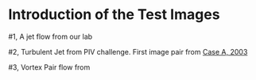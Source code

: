 # Introduction of the  **Test Images**

\#1,  A jet flow from our lab

\#2, Turbulent Jet from PIV challenge.  First image pair from [Case A, 2003](http://www.pivchallenge.org/pub03/index.html#a)

\#3, Vortex Pair flow from 


